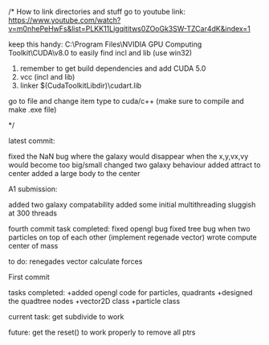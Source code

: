 /*
How to link directories and stuff 
go to youtube link:
https://www.youtube.com/watch?v=m0nhePeHwFs&list=PLKK11Ligqititws0ZOoGk3SW-TZCar4dK&index=1


keep this handy:
C:\Program Files\NVIDIA GPU Computing Toolkit\CUDA\v8.0
to easily find incl and lib (use win32)

1. remember to get build dependencies and add CUDA 5.0
2. vcc (incl and lib)
3. linker $(CudaToolkitLibdir)\cudart.lib

go to file and change item type to cuda/c++ (make sure to compile and make .exe file)

*/

latest commit:

fixed the NaN bug where the galaxy would disappear when the x,y,vx,vy would become too big/small
changed two galaxy behaviour
added attract to center
added a large body to the center

A1 submission:

added two galaxy compatability
added some initial multithreading
sluggish at 300 threads

fourth commit
task completed:
fixed opengl bug
fixed tree bug when two particles on top of each other (implement regenade vector)
wrote compute center of mass


to do:
renegades vector
calculate forces 

First commit

tasks completed:
+added opengl code for particles, quadrants
+designed the quadtree nodes
+vector2D class
+particle class

current task:
get subdivide to work 

future:
get the reset() to work properly to remove all ptrs
